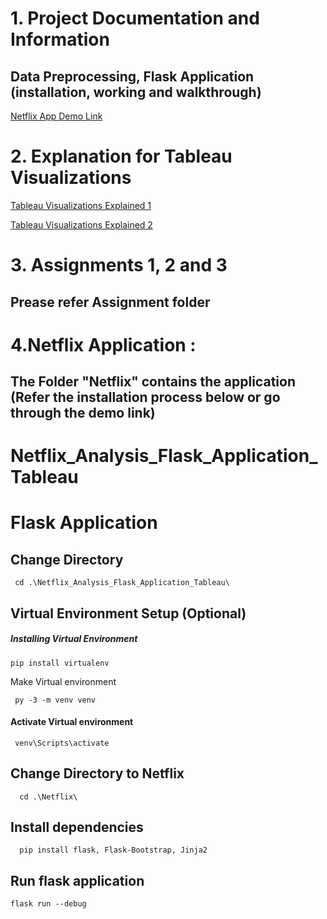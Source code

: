 # 1. Project Documentation and Information

<h2>Data Preprocessing, Flask Application (installation, working and walkthrough)</h2>
<a href="https://drive.google.com/drive/folders/1n-dNJ223p_NAI5aytF9obrv1po6e_ttt" target="_blank">Netflix App Demo Link</a>


# 2. Explanation for Tableau Visualizations

<a href="https://drive.google.com/drive/folders/10Qbe1k94ST4mEU1erdZ8UoFR-_PzrVHO?usp=sharing" target="_blank">Tableau Visualizations Explained 1</a>

<a href="https://drive.google.com/drive/folders/1o2BldfG_byQT7VXSlt4afSPBqL7d9tMg" target="_blank">Tableau Visualizations Explained 2</a>

# 3. Assignments 1, 2 and 3
 <h2>Prease refer Assignment folder</h2>

# 4.Netflix Application : 
<h2>The Folder "Netflix" contains the application (Refer the installation process below or go through the demo link) </h2>

# Netflix_Analysis_Flask_Application_Tableau

# Flask Application 

## Change Directory
```
 cd .\Netflix_Analysis_Flask_Application_Tableau\
```
## Virtual Environment Setup (Optional)
##### Installing Virtual Environment
```
pip install virtualenv
```
Make Virtual environment
```
 py -3 -m venv venv
```
#### Activate Virtual environment
```
 venv\Scripts\activate
```
## Change Directory to Netflix
```
  cd .\Netflix\
```
## Install dependencies
```
  pip install flask, Flask-Bootstrap, Jinja2 
```
## Run flask application 
```
flask run --debug
```
